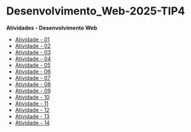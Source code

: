 # Desenvolvimento_Web-2025-TIP4

**Atividades - Desenvolvimento Web**

- [Atividade - 01](https://augusto1804.github.io/Atividade-01/)
- [Atividade - 02](https://augusto1804.github.io/Atividade-02/)
- [Atividade - 03](https://augusto1804.github.io/Atividade-03/)
- [Atividade - 04](https://augusto1804.github.io/Atividade-04/)
- [Atividade - 05](https://augusto1804.github.io/Atividade-05/)
- [Atividade - 06](https://augusto1804.github.io/Atividade-06/)
- [Atividade - 07](https://augusto1804.github.io/Atividade-07/)
- [Atividade - 08](https://augusto1804.github.io/Atividade-08/)
- [Atividade - 09](https://augusto1804.github.io/Atividade-09/)
- [Atividade - 10](https://github.com/Augusto1804/Atividade-10)
- [Atividade - 11](https://github.com/Augusto1804/Atividade-11)
- [Atividade - 12](https://github.com/Augusto1804/Atividade-12)
- [Atividade - 13]()
- [Atividade - 14]()
